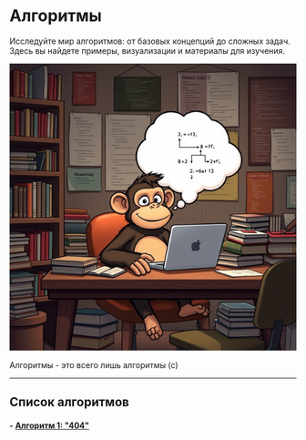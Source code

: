 # <div class="animate__animated animate__bounce">Алгоритмы</div>
<link rel="stylesheet" href="https://cdnjs.cloudflare.com/ajax/libs/animate.css/4.1.1/animate.min.css">

Исследуйте мир алгоритмов: от базовых концепций до сложных задач. Здесь вы найдете примеры, визуализации и материалы для изучения.

![monkey](images/monk.png)

Алгоритмы - это всего лишь алгоритмы (с)

---

## Список алгоритмов
#### - [Алгоритм 1: "404"](algorithm1.md)
